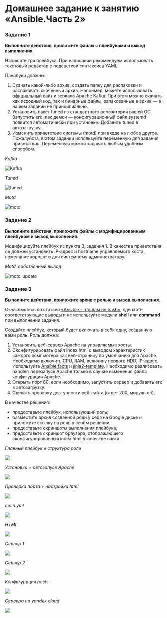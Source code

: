 # Домашнее задание к занятию «Ansible.Часть 2»


### Задание 1

**Выполните действия, приложите файлы с плейбуками и вывод выполнения.**

Напишите три плейбука. При написании рекомендуем использовать текстовый редактор с подсветкой синтаксиса YAML.

Плейбуки должны: 

1. Скачать какой-либо архив, создать папку для распаковки и распаковать скаченный архив. Например, можете использовать [официальный сайт](https://kafka.apache.org/downloads) и зеркало Apache Kafka. При этом можно скачать как исходный код, так и бинарные файлы, запакованные в архив — в нашем задании не принципиально.
2. Установить пакет tuned из стандартного репозитория вашей ОС. Запустить его, как демон — конфигурационный файл systemd появится автоматически при установке. Добавить tuned в автозагрузку.
3. Изменить приветствие системы (motd) при входе на любое другое. Пожалуйста, в этом задании используйте переменную для задания приветствия. Переменную можно задавать любым удобным способом.


*Kafka*

![Kafka](https://github.com/sizik0ff/public1/blob/main/playbook1.png)

*Tuned*

![tuned](https://github.com/sizik0ff/public1/blob/main/playbook2.png)

*Motd*

![motd](https://github.com/sizik0ff/public1/blob/main/playbook3.png)


### Задание 2

**Выполните действия, приложите файлы с модифицированным плейбуком и вывод выполнения.** 

Модифицируйте плейбук из пункта 3, задания 1. В качестве приветствия он должен установить IP-адрес и hostname управляемого хоста, пожелание хорошего дня системному администратору. 

*Motd, собственный вывод*

![motd_update](https://github.com/sizik0ff/public1/blob/main/playbook3.1.png)

### Задание 3

**Выполните действия, приложите архив с ролью и вывод выполнения.**

Ознакомьтесь со статьёй [«Ansible - это вам не bash»](https://habr.com/ru/post/494738/), сделайте соответствующие выводы и не используйте модули **shell** или **command** при выполнении задания.

Создайте плейбук, который будет включать в себя одну, созданную вами роль. Роль должна:

1. Установить веб-сервер Apache на управляемые хосты.
2. Сконфигурировать файл index.html c выводом характеристик каждого компьютера как веб-страницу по умолчанию для Apache. Необходимо включить CPU, RAM, величину первого HDD, IP-адрес.
Используйте [Ansible facts](https://docs.ansible.com/ansible/latest/playbook_guide/playbooks_vars_facts.html) и [jinja2-template](https://linuxways.net/centos/how-to-use-the-jinja2-template-in-ansible/). Необходимо реализовать handler: перезапуск Apache только в случае изменения файла конфигурации Apache.
4. Открыть порт 80, если необходимо, запустить сервер и добавить его в автозагрузку.
5. Сделать проверку доступности веб-сайта (ответ 200, модуль uri).

В качестве решения:
- предоставьте плейбук, использующий роль;
- разместите архив созданной роли у себя на Google диске и приложите ссылку на роль в своём решении;
- предоставьте скриншоты выполнения плейбука;
- предоставьте скриншот браузера, отображающего сконфигурированный index.html в качестве сайта.

*Главный плейбук и структура роли*

![](https://github.com/sizik0ff/public1/blob/main/startplaybook.png)

*Установка + автозапуск Apache*

![](https://github.com/sizik0ff/public1/blob/main/installapache.png)

*Проверка порта + настройка html*

![](https://github.com/sizik0ff/public1/blob/main/connect.png)

*main.yml*

![](https://github.com/sizik0ff/public1/blob/main/main.png)

*HTML*

![](https://github.com/sizik0ff/public1/blob/main/html.png)

*Сервер 1*

![](https://github.com/sizik0ff/public1/blob/main/serverinfo1.png)

*Сервер 2*

![](https://github.com/sizik0ff/public1/blob/main/serverinfo2.png)

*Конфигурация hosts*

![](https://github.com/sizik0ff/public1/blob/main/hosts.png)

*Сервера на yandex cloud*

![](https://github.com/sizik0ff/public1/blob/main/yandex%20.png)

